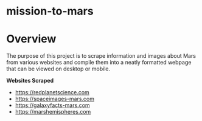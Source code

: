 # mission-to-mars

# Overview
The purpose of this project is to scrape information and images about Mars from various websites and compile them into a neatly formatted webpage that can be viewed on desktop or mobile.

__Websites Scraped__
- https://redplanetscience.com
- https://spaceimages-mars.com
- https://galaxyfacts-mars.com
- https://marshemispheres.com
